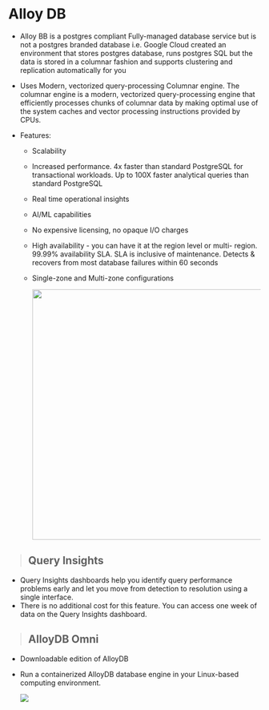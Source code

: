 # Alloy DB

- Alloy BB is a postgres compliant Fully-managed database service but is not a postgres branded database i.e. Google Cloud created an environment that stores postgres database, runs postgres SQL but the data is stored in a columnar fashion and supports clustering and replication automatically for you
- Uses Modern, vectorized query-processing Columnar engine. The columnar engine is a modern, vectorized query-processing engine that efficiently processes chunks of columnar data by making optimal use of the system caches and vector processing instructions provided by CPUs.

- Features:
  - Scalability
  - Increased performance. 4x faster than standard PostgreSQL for transactional workloads. Up to 100X faster analytical queries than standard PostgreSQL
  - Real time operational insights
  - AI/ML capabilities
  - No expensive licensing, no opaque I/O charges
  - High availability - you can have it at the region level or multi- region. 99.99% availability SLA. SLA is inclusive of maintenance. Detects & recovers from most database failures within 60 seconds
  - Single-zone and Multi-zone configurations
  
       <img src="https://github.com/user-attachments/assets/da3e47f6-2f76-4f0b-b785-b55953f5c512" width="800" height="500">

> ## Query Insights
- Query Insights dashboards help you identify query performance problems early and let you move from detection to resolution using a single interface.
- There is no additional cost for this feature. You can access one week of data on the Query Insights dashboard.

> ## AlloyDB Omni
  - Downloadable edition of AlloyDB
  - Run a containerized AlloyDB database engine in your Linux-based computing environment.

      <img src="https://github.com/user-attachments/assets/557bbc38-6f20-41d3-bc16-fac5871594f1" >

